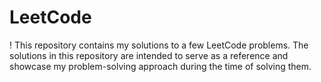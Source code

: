 # LeetCode
! This repository contains my solutions to a few LeetCode problems. The solutions in this repository are intended to serve as a reference and showcase my problem-solving approach during the time of solving them.
